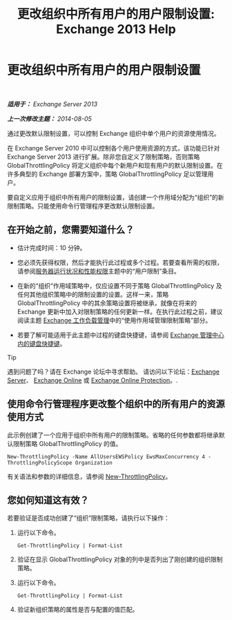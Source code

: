 ﻿---
title: '更改组织中所有用户的用户限制设置: Exchange 2013 Help'
TOCTitle: 更改组织中所有用户的用户限制设置
ms:assetid: c45cacfc-768d-4605-9bb0-53e30273fe4d
ms:mtpsurl: https://technet.microsoft.com/zh-cn/library/JJ863578(v=EXCHG.150)
ms:contentKeyID: 50556669
ms.date: 01/11/2018
mtps_version: v=EXCHG.150
ms.translationtype: HT
---

# 更改组织中所有用户的用户限制设置

 

_**适用于：** Exchange Server 2013_

_**上一次修改主题：** 2014-08-05_

通过更改默认限制设置，可以控制 Exchange 组织中单个用户的资源使用情况。

在 Exchange Server 2010 中可以控制各个用户使用资源的方式，该功能已针对 Exchange Server 2013 进行扩展。除非您自定义了限制策略，否则策略 GlobalThrottlingPolicy 将定义组织中每个新用户和现有用户的默认限制设置。在许多典型的 Exchange 部署方案中，策略 GlobalThrottlingPolicy 足以管理用户。

要自定义应用于组织中所有用户的限制设置，请创建一个作用域分配为“组织”的新限制策略。只能使用命令行管理程序更改默认限制设置。

## 在开始之前，您需要知道什么？

  - 估计完成时间：10 分钟。

  - 您必须先获得权限，然后才能执行此过程或多个过程。若要查看所需的权限，请参阅[服务器运行状况和性能权限](server-health-and-performance-permissions-exchange-2013-help.md)主题中的“用户限制”条目。

  - 在新的“组织”作用域策略中，仅应设置不同于策略 GlobalThrottlingPolicy 及任何其他组织策略中的限制设置的设置。这样一来，策略 GlobalThrottlingPolicy 中的其余策略设置将被继承，就像在将来的 Exchange 更新中加入对限制策略的任何更新一样。在执行此过程之前，建议阅读主题 [Exchange 工作负载管理](exchange-workload-management-exchange-2013-help.md)中的“使用作用域管理限制策略”部分。

  - 若要了解可能适用于此主题中过程的键盘快捷键，请参阅 [Exchange 管理中心内的键盘快捷键](keyboard-shortcuts-in-the-exchange-admin-center-exchange-online-protection-help.md)。

> [!tip]
> 遇到问题了吗？请在 Exchange 论坛中寻求帮助。 请访问以下论坛：<a href="https://go.microsoft.com/fwlink/p/?linkid=60612">Exchange Server</a>、 <a href="https://go.microsoft.com/fwlink/p/?linkid=267542">Exchange Online</a> 或 <a href="https://go.microsoft.com/fwlink/p/?linkid=285351">Exchange Online Protection</a>。.


## 使用命令行管理程序更改整个组织中的所有用户的资源使用方式

此示例创建了一个应用于组织中所有用户的限制策略。省略的任何参数都将继承默认限制策略 GlobalThrottlingPolicy 的值。

    New-ThrottlingPolicy -Name AllUsersEWSPolicy EwsMaxConcurrency 4 -ThrottlingPolicyScope Organization

有关语法和参数的详细信息，请参阅 [New-ThrottlingPolicy](https://technet.microsoft.com/zh-cn/library/dd351045\(v=exchg.150\))。

## 您如何知道这有效？

若要验证是否成功创建了“组织”限制策略，请执行以下操作：

1.  运行以下命令。
    
        Get-ThrottlingPolicy | Format-List

2.  验证在显示 GlobalThrottlingPolicy 对象的列中是否列出了刚创建的组织限制策略。

3.  运行以下命令。
    
        Get-ThrottlingPolicy | Format-List

4.  验证新组织策略的属性是否与配置的值匹配。

